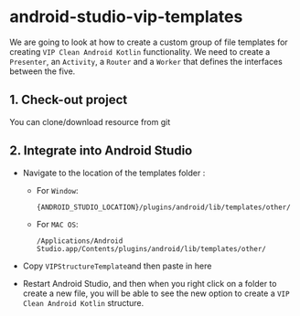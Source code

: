 # android-studio-vip-templates
We are going to look at how to create a custom group of file templates for creating `VIP Clean Android Kotlin` functionality. We need to create a `Presenter`, an `Activity`, a `Router` and a `Worker` that defines the interfaces between the five.


## 1. Check-out project
You can clone/download resource from git

## 2. Integrate into Android Studio
- Navigate to the location of the templates folder :

  + For `Window`:
    ``` 
    {ANDROID_STUDIO_LOCATION}/plugins/android/lib/templates/other/
    ```
 
  + For `MAC OS`:
    ```
    /Applications/Android Studio.app/Contents/plugins/android/lib/templates/other/
    ```

 - Copy `VIPStructureTemplate`and then paste in here
 
 - Restart Android Studio, and then when you right click on a folder to create a new file, you will be able to see the new option to create a `VIP Clean Android Kotlin` structure.
